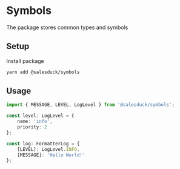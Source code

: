 # Symbols

The package stores common types and symbols

## Setup

Install package

```bash
yarn add @salesduck/symbols
```

## Usage

```ts
import { MESSAGE, LEVEL, LogLevel } from '@salesduck/symbols';

const level: LogLevel = {
    name: 'info',
    priority: 2
};

const log: FormatterLog = {
    [LEVEL]: LogLevel.INFO,
    [MESSAGE]: 'Hello World!'
};
```
